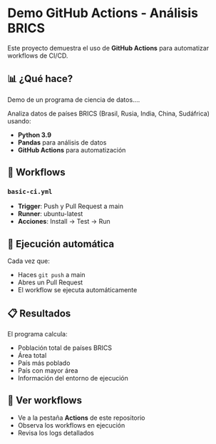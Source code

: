 # Demo GitHub Actions - Análisis BRICS

Este proyecto demuestra el uso de **GitHub Actions** para automatizar workflows de CI/CD.

## 📊 ¿Qué hace?

Demo de un programa de ciencia de datos.... 

Analiza datos de países BRICS (Brasil, Rusia, India, China, Sudáfrica) usando:
- **Python 3.9**
- **Pandas** para análisis de datos
- **GitHub Actions** para automatización

## 🔄 Workflows

### `basic-ci.yml` <span class='kc-markdown-code-copy'></span>
- **Trigger**: Push y Pull Request a main
- **Runner**: ubuntu-latest
- **Acciones**: Install → Test → Run

## 🚀 Ejecución automática

Cada vez que:
- Haces `git push` <span class='kc-markdown-code-copy'></span> a main
- Abres un Pull Request
- El workflow se ejecuta automáticamente

## 📋 Resultados

El programa calcula:
- Población total de países BRICS
- Área total
- País más poblado
- País con mayor área
- Información del entorno de ejecución

## 🔗 Ver workflows

- Ve a la pestaña **Actions** de este repositorio
- Observa los workflows en ejecución
- Revisa los logs detallados
